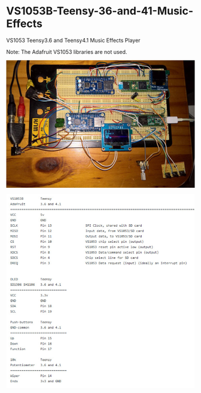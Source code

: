 # VS1053B-Teensy-36-and-41-Music-Effects
VS1053 Teensy3.6 and Teensy4.1 Music Effects Player

Note: The Adafruit VS1053 libraries are not used.

<p align="left">
<img src="images/Teensy36and41.jpg" width="700" /> 
<br>

<p align="left">
<img src="images/connect.jpg" width="702" /> 
<br>

